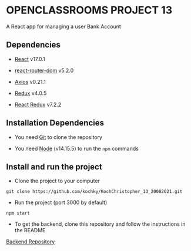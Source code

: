 # OPENCLASSROOMS PROJECT 13

A React app for managing a user Bank Account

## Dependencies

- [React](https://reactjs.org/) v17.0.1

- [react-router-dom](https://reactrouter.com/web/guides/quick-start) v5.2.0

- [Axios](https://github.com/axios/axios) v0.21.1

- [Redux](https://redux.js.org/) v4.0.5

- [React Redux](https://react-redux.js.org/) v7.2.2


## Installation Dependencies

- You need [Git](https://git-scm.com/) to clone the repository

- You need [Node](https://nodejs.org/en/) (v14.15.5) to run the `npm` commands

## Install and run the project

- Clone the project to your computer

`git clone https://github.com/kochky/KochChristopher_13_20082021.git`

- Run the project (port 3000 by default)

`npm start`

- To get the backend, clone this repository and follow the instructions in the README

[Backend Repository](https://github.com/OpenClassrooms-Student-Center/Project-10-Bank-API)


